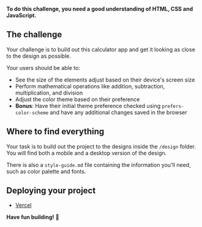 **To do this challenge, you need a good understanding of HTML, CSS and JavaScript.**

## The challenge

Your challenge is to build out this calculator app and get it looking as close to the design as possible.

Your users should be able to:

- See the size of the elements adjust based on their device's screen size
- Perform mathematical operations like addition, subtraction, multiplication, and division
- Adjust the color theme based on their preference
- **Bonus**: Have their initial theme preference checked using `prefers-color-scheme` and have any additional changes saved in the browser

## Where to find everything

Your task is to build out the project to the designs inside the `/design` folder. You will find both a mobile and a desktop version of the design.

There is also a `style-guide.md` file containing the information you'll need, such as color palette and fonts.

## Deploying your project

- [Vercel](https://vercel.com/)

**Have fun building!** 🚀
